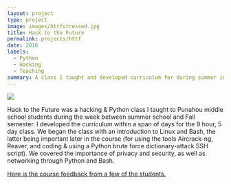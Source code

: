 ```yaml
---
layout: project
type: project
image: images/httfstressed.jpg
title: Hack to the Future
permalink: projects/httf
date: 2016
labels:
  - Python
  - Hacking
  - Teaching
summary: A class I taught and developed curriculum for during summer intersession.
---
```


<img class="ui image" src="{{ site.baseurl }}/images/httfstressed.jpg">

Hack to the Future was a hacking & Python class I taught to Punahou middle school students during the week between summer school and Fall semester. I developed the curriculum within a span of days for the 9 hour, 5 day class. We began the class with an introduction to Linux and Bash, the latter being important later in the course (for using the tools Aircrack-ng, Reaver, and coding & using a Python brute force dictionary-attack SSH script). We covered the importance of privacy and security, as well as networking through Python and Bash.

[Here is the course feedback from a few of the students.](https://www.surveymonkey.com/results/SM-3873FRSM/)
